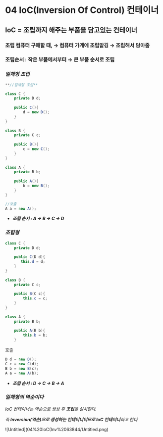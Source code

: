# 04 IoC(Inversion Of Control) 컨테이너

## IoC = 조립까지 해주는 부품을 담고있는 컨테이너

### 조립 컴퓨터 구매할 때, → 컴퓨터 가게에 조립맡김 → 조립해서 담아줌

### 조립순서 : 작은 부품에서부터 → 큰 부품 순서로 조립

### *일체형 조립*

```java
**//일체형 조립**

class C {
    private D d;
    
    public C(){
        d = new D();
    }
}
 
class B {
    private C c;
    
    public B(){
        c = new C();
    }
}
 
class A {
    private B b;
    
    public A(){
        b = new B();
    }
}
```

```java
//호출
A a = new A();
```

- ***조립 순서 : A → B → C → D***

### *조립형*

```java
class C {
    private D d;
    
    public C(D d){
       this.d = d;
    }
}
 
class B {
    private C c;
    
    public B(C c){
        this.c = c;
    }
}
 
class A {
    private B b;
    
    public A(B b){
        this.b = b;
    }
```

호출

```java
D d = new D();
C c = new C(d);
B b = new B(c);
A a = new A(b);
```

- ***조립 순서 : D → C → B → A***

### *일체형의 역순이다*

*IoC 컨테이너는 역순으로 생성 후 **조립**을 실시한다.* 

*즉  **Inversion(역순)으로 생성하는 컨테이너이므로 IoC 컨테이너**라고 한다.*

![Untitled](04%20IoC(Inv%2063844/Untitled.png)